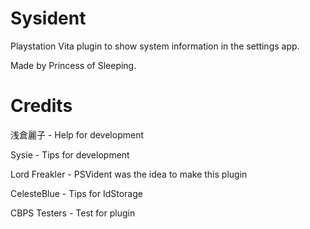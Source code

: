 # Sysident

Playstation Vita plugin to show system information in the settings app.

Made by Princess of Sleeping.

# Credits

浅倉麗子 - Help for development

Sysie - Tips for development

Lord Freakler - PSVident was the idea to make this plugin

CelesteBlue - Tips for IdStorage

CBPS Testers - Test for plugin
